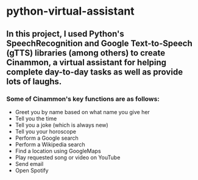 # python-virtual-assistant

## In this project, I used Python's SpeechRecognition and Google Text-to-Speech (gTTS) libraries (among others) to create Cinammon, a virtual assistant for helping complete day-to-day tasks as well as provide lots of laughs.

### Some of Cinammon's key functions are as follows:
* Greet you by name based on what name you give her
* Tell you the time
* Tell you a joke (which is always new)
* Tell you your horoscope
* Perform a Google search 
* Perform a Wikipedia search 
* Find a location using GoogleMaps
* Play requested song or video on YouTube
* Send email
* Open Spotify


